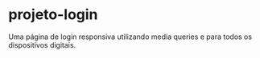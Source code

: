 # projeto-login
 Uma página de login responsiva utilizando media queries e para todos os dispositivos digitais.
